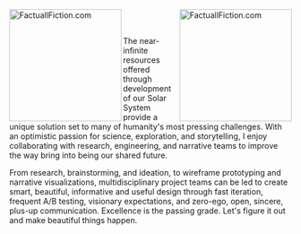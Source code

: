 
<img align="left" alt="FactuallFiction.com" width="200px" src="http://factualfiction.com/factualfictionstudios/wp-content/uploads/2018/11/Signature_FF_Logo_whiteBKGRDTspread-1.png" /> 
<img align="right" alt="FactuallFiction.com" width="200px" src="http://factualfiction.com/factualfictionstudios/wp-content/uploads/2018/11/Signature_FF_Logo_black.png" /> 

<br />
<br />

The near-infinite resources offered through development of our Solar System provide a unique solution set to many of humanity's most pressing challenges. With an optimistic passion for science, exploration, and storytelling, I enjoy collaborating with research, engineering, and narrative teams to improve the way bring into being our shared future. 

From research, brainstorming, and ideation, to wireframe prototyping and narrative visualizations, multidisciplinary project teams can be led to create smart, beautiful, informative and useful design through fast iteration, frequent A/B testing, visionary expectations, and zero-ego, open, sincere, plus-up communication. Excellence is the passing grade. Let's figure it out and make beautiful things happen.
